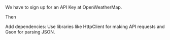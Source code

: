 We have to sign up for an API Key at OpenWeatherMap. 

Then 

Add dependencies: Use libraries like HttpClient for making API requests and Gson for parsing JSON.
